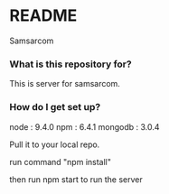 # README #

Samsarcom

### What is this repository for? ###

This is server for samsarcom.

### How do I get set up? ###

node : 9.4.0
npm : 6.4.1
mongodb : 3.0.4

Pull it to your local repo.

run command "npm install"

then run npm start to run the server
